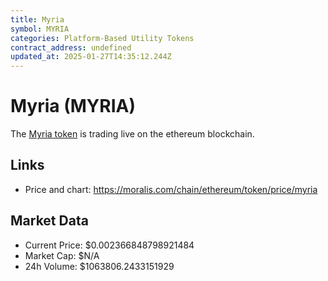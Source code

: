 ```yaml
---
title: Myria
symbol: MYRIA
categories: Platform-Based Utility Tokens
contract_address: undefined
updated_at: 2025-01-27T14:35:12.244Z
---
```


# Myria (MYRIA)
The [Myria token](https://moralis.com/chain/ethereum/token/price/myria) is trading live on the ethereum blockchain.

## Links
- Price and chart: https://moralis.com/chain/ethereum/token/price/myria

## Market Data
- Current Price: $0.002366848798921484
- Market Cap: $N/A
- 24h Volume: $1063806.2433151929

